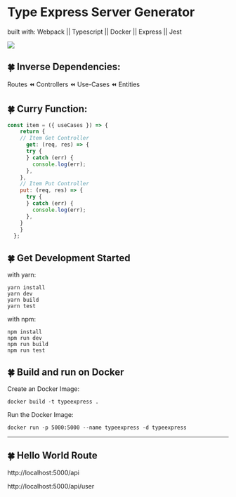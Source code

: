 # Type Express Server Generator
built with:
Webpack || Typescript || Docker || Express || Jest

![](https://pandao.github.io/editor.md/examples/images/4.jpg)


<!-- ## Commons Layers Flow


```flow
layer0=>operation: Controller
request=>start: Request
layer1=>operation: UseCases
layer2=>operation: Entities
e=>end:To admin

request->layer0->layer1->layer2
``` -->

## 🍀 Inverse Dependencies:

Routes ⏪ Controllers ⏪ Use-Cases ⏪ Entities

## 🍀 Curry Function:

```javascript
const item = ({ useCases }) => {
    return {
    // Item Get Controller
      get: (req, res) => {
      try {
      } catch (err) {
        console.log(err);
      },
    },
    // Item Put Controller
    put: (req, res) => {
      try {
      } catch (err) {
        console.log(err);
      },
    }
    }
  };
```

## 🍀 Get Development Started 

with yarn:
```shell
yarn install
yarn dev
yarn build
yarn test
```

with npm:
```shell
npm install
npm run dev
npm run build
npm run test
```

## 🍀 Build and run on Docker

Create an Docker Image:
```shell
docker build -t typeexpress .
```
Run the Docker Image:
```shell
docker run -p 5000:5000 --name typeexpress -d typeexpress
```
-------------
## 🍀 Hello World Route

http://localhost:5000/api

http://localhost:5000/api/user

